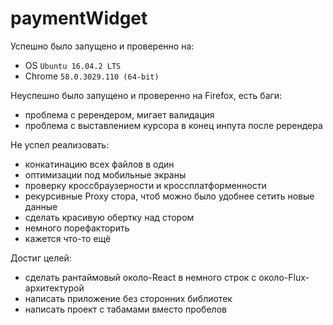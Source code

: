 # paymentWidget

Успешно было запущено и проверенно на:
* OS `Ubuntu 16.04.2 LTS`
* Chrome `58.0.3029.110 (64-bit)`

Неуспешно было запущено и проверенно на Firefox, есть баги:
* проблема с ререндером, мигает валидация
* проблема с выставлением курсора в конец инпута после ререндера

Не успел реализовать:
* конкатинацию всех файлов в один
* оптимизации под мобильные экраны
* проверку кроссбраузерности и кроссплатформенности
* рекурсивные Proxy стора, чтоб можно было удобнее сетить новые данные
* сделать красивую обертку над стором
* немного порефакторить
* кажется что-то ещё

Достиг целей:
* сделать рантаймовый около-React в немного строк с около-Flux-архитектурой
* написать приложение без сторонних библиотек
* написать проект с табамами вместо пробелов
